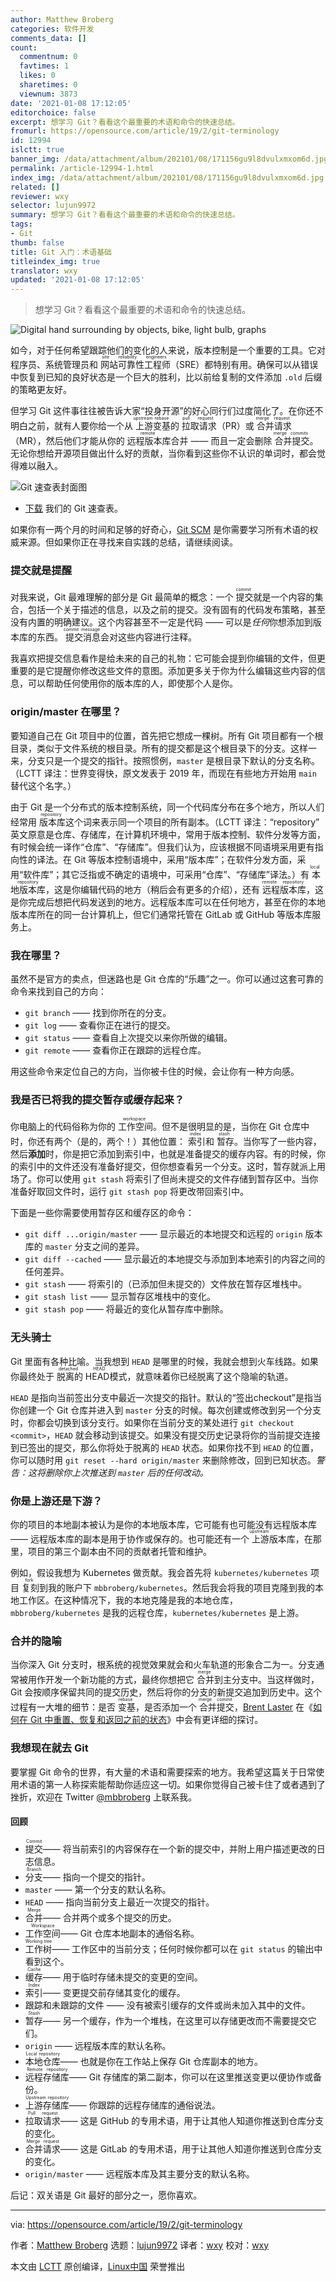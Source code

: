 ```yaml
---
author: Matthew Broberg
categories: 软件开发
comments_data: []
count:
  commentnum: 0
  favtimes: 1
  likes: 0
  sharetimes: 0
  viewnum: 3873
date: '2021-01-08 17:12:05'
editorchoice: false
excerpt: 想学习 Git？看看这个最重要的术语和命令的快速总结。
fromurl: https://opensource.com/article/19/2/git-terminology
id: 12994
islctt: true
banner_img: /data/attachment/album/202101/08/171156gu9l8dvulxmxom6d.jpg
permalink: /article-12994-1.html
index_img: /data/attachment/album/202101/08/171156gu9l8dvulxmxom6d.jpg.thumb.jpg
related: []
reviewer: wxy
selector: lujun9972
summary: 想学习 Git？看看这个最重要的术语和命令的快速总结。
tags:
- Git
thumb: false
title: Git 入门：术语基础
titleindex_img: true
translator: wxy
updated: '2021-01-08 17:12:05'
---
```



> 
> 想学习 Git？看看这个最重要的术语和命令的快速总结。
> 
> 
> 


![](/data/attachment/album/202101/08/171156gu9l8dvulxmxom6d.jpg "Digital hand surrounding by objects, bike, light bulb, graphs")


如今，对于任何希望跟踪他们的变化的人来说，版本控制是一个重要的工具。它对程序员、系统管理员和<ruby> 网站可靠性工程师 <rt>  site reliability engineers </rt></ruby>（SRE）都特别有用。确保可以从错误中恢复到已知的良好状态是一个巨大的胜利，比以前给复制的文件添加 `.old` 后缀的策略更友好。


但学习 Git 这件事往往被告诉大家“投身开源”的好心同行们过度简化了。在你还不明白之前，就有人要你给一个从<ruby> 上游 <rt>  upstream </rt></ruby> <ruby> 变基 <rt>  rebase </rt></ruby>的<ruby> 拉取请求 <rt>  pull request </rt></ruby>（PR）或<ruby> 合并请求 <rt>  merge request </rt></ruby>（MR），然后他们才能从你的<ruby> 远程版本库 <rt>  remote </rt></ruby>合并 —— 而且一定会删除<ruby> 合并提交 <rt>  merge commits </rt></ruby>。无论你想给开源项目做出什么好的贡献，当你看到这些你不认识的单词时，都会觉得难以融入。


![Git 速查表封面图](/data/attachment/album/202101/08/171207av0lvu3z688ubg8l.jpg "Git Cheat Sheet cover image")


* [下载](https://opensource.com/downloads/cheat-sheet-git) 我们的 Git 速查表。


如果你有一两个月的时间和足够的好奇心，[Git SCM](https://git-scm.com/about) 是你需要学习所有术语的权威来源。但如果你正在寻找来自实践的总结，请继续阅读。


### 提交就是提醒


对我来说，Git 最难理解的部分是 Git 最简单的概念：一个<ruby> 提交 <rt>  commit </rt></ruby>就是一个内容的集合，包括一个关于描述的信息，以及之前的提交。没有固有的代码发布策略，甚至没有内置的明确建议。这个内容甚至不一定是代码 —— 可以是*任何*你想添加到版本库的东西。<ruby> 提交消息 <rt>  commit message </rt></ruby>会对这些内容进行注释。


我喜欢把提交信息看作是给未来的自己的礼物：它可能会提到你编辑的文件，但更重要的是它提醒你修改这些文件的意图。添加更多关于你为什么编辑这些内容的信息，可以帮助任何使用你的版本库的人，即使那个人是你。


### origin/master 在哪里？


要知道自己在 Git 项目中的位置，首先把它想成一棵树。所有 Git 项目都有一个根目录，类似于文件系统的根目录。所有的提交都是这个根目录下的分支。这样一来，分支只是一个提交的指针。按照惯例，`master` 是根目录下默认的分支名称。（LCTT 译注：世界变得快，原文发表于 2019 年，而现在有些地方开始用 `main` 替代这个名字。）


由于 Git 是一个分布式的版本控制系统，同一个代码库分布在多个地方，所以人们经常用<ruby> 版本库 <rt>  repository </rt></ruby>这个词来表示同一个项目的所有副本。（LCTT 译注：“repository” 英文原意是仓库、存储库，在计算机环境中，常用于版本控制、软件分发等方面，有时候会统一译作“仓库”、“存储库”。但我们认为，应该根据不同语境采用更有指向性的译法。在 Git 等版本控制语境中，采用“版本库”；在软件分发方面，采用“软件库”；其它泛指或不确定的语境中，可采用“仓库”、“存储库”译法。）有<ruby> 本地版本库 <rt>  local repository </rt></ruby>，这是你编辑代码的地方（稍后会有更多的介绍），还有<ruby> 远程版本库 <rt>  remote repository </rt></ruby>，这是你完成后想把代码发送到的地方。远程版本库可以在任何地方，甚至在你的本地版本库所在的同一台计算机上，但它们通常托管在 GitLab 或 GitHub 等版本库服务上。


### 我在哪里？


虽然不是官方的卖点，但迷路也是 Git 仓库的“乐趣”之一。你可以通过这套可靠的命令来找到自己的方向：


* `git branch` —— 找到你所在的分支。
* `git log` —— 查看你正在进行的提交。
* `git status` —— 查看自上次提交以来你所做的编辑。
* `git remote` —— 查看你正在跟踪的远程仓库。


用这些命令来定位自己的方向，当你被卡住的时候，会让你有一种方向感。


### 我是否已将我的提交暂存或缓存起来？


你电脑上的代码俗称为你的<ruby> 工作空间 <rt>  workspace </rt></ruby>。但不是很明显的是，当你在 Git 仓库中时，你还有两个（是的，两个！）其他位置：<ruby> 索引 <rt>  index </rt></ruby>和<ruby> 暂存 <rt>  stash </rt></ruby>。当你写了一些内容，然后**添加**时，你是把它添加到索引中，也就是准备提交的缓存内容。有的时候，你的索引中的文件还没有准备好提交，但你想查看另一个分支。这时，暂存就派上用场了。你可以使用 `git stash` 将索引了但尚未提交的文件存储到暂存区中。当你准备好取回文件时，运行 `git stash pop` 将更改带回索引中。


下面是一些你需要使用暂存区和缓存区的命令：


* `git diff ...origin/master` —— 显示最近的本地提交和远程的 `origin` 版本库的 `master` 分支之间的差异。
* `git diff --cached` —— 显示最近的本地提交与添加到本地索引的内容之间的任何差异。
* `git stash` —— 将索引的（已添加但未提交的）文件放在暂存区堆栈中。
* `git stash list` —— 显示暂存区堆栈中的变化。
* `git stash pop` —— 将最近的变化从暂存库中删除。


### 无头骑士


Git 里面有各种比喻。当我想到 `HEAD` 是哪里的时候，我就会想到火车线路。如果你最终处于<ruby> 脱离的 HEAD <rt>  detached HEAD </rt></ruby>模式，就意味着你已经脱离了这个隐喻的轨道。


`HEAD` 是指向当前签出分支中最近一次提交的指针。默认的“签出checkout”是指当你创建一个 Git 仓库并进入到 `master` 分支的时候。每次创建或修改到另一个分支时，你都会切换到该分支行。如果你在当前分支的某处进行 `git checkout <commit>`，`HEAD` 就会移动到该提交。如果没有提交历史记录将你的当前提交连接到已签出的提交，那么你将处于脱离的 `HEAD` 状态。如果你找不到 `HEAD` 的位置，你可以随时用 `git reset --hard origin/master` 来删除修改，回到已知状态。*警告：这将删除你上次推送到 `master` 后的任何改动。*


### 你是上游还是下游？


你的项目的本地副本被认为是你的本地版本库，它可能有也可能没有远程版本库 —— 远程版本库的副本是用于协作或保存的。也可能还有一个<ruby> 上游 <rt>  upstream </rt></ruby>版本库，在那里，项目的第三个副本由不同的贡献者托管和维护。


例如，假设我想为 Kubernetes 做贡献。我会首先将 `kubernetes/kubernetes` 项目<ruby> 复刻 <rt>  fork </rt></ruby>到我的账户下 `mbbroberg/kubernetes`。然后我会将我的项目克隆到我的本地工作区。在这种情况下，我的本地克隆是我的本地仓库，`mbbroberg/kubernetes` 是我的远程仓库，`kubernetes/kubernetes` 是上游。


### 合并的隐喻


当你深入 Git 分支时，根系统的视觉效果就会和火车轨道的形象合二为一。分支通常被用作开发一个新功能的方式，最终你想把它<ruby> 合并 <rt>  merge </rt></ruby>到主分支中。当这样做时，Git 会按顺序保留共同的提交历史，然后将你的分支的新提交追加到历史中。这个过程有一大堆的细节：是否<ruby> 变基 <rt>  rebase </rt></ruby>，是否添加一个<ruby> 合并提交 <rt>  merge commit </rt></ruby>，[Brent Laster](https://opensource.com/users/bclaster) 在《[如何在 Git 中重置、恢复和返回之前的状态](https://opensource.com/article/18/6/git-reset-revert-rebase-commands)》中会有更详细的探讨。


### 我想现在就去 Git


要掌握 Git 命令的世界，有大量的术语和需要探索的地方。我希望这篇关于日常使用术语的第一人称探索能帮助你适应这一切。如果你觉得自己被卡住了或者遇到了挫折，欢迎在 Twitter [@mbbroberg](https://twitter.com/mbbroberg) 上联系我。


#### 回顾


* <ruby> 提交 <rt>  Commit </rt></ruby> —— 将当前索引的内容保存在一个新的提交中，并附上用户描述更改的日志信息。
* <ruby> 分支 <rt>  Branch </rt></ruby> —— 指向一个提交的指针。
* `master` —— 第一个分支的默认名称。
* `HEAD` —— 指向当前分支上最近一次提交的指针。
* <ruby> 合并 <rt>  Merge </rt></ruby> —— 合并两个或多个提交的历史。
* <ruby> 工作空间 <rt>  Workspace </rt></ruby> —— Git 仓库本地副本的通俗名称。
* <ruby> 工作树 <rt>  Working tree </rt></ruby> —— 工作区中的当前分支；任何时候你都可以在 `git status` 的输出中看到这个。
* <ruby> 缓存 <rt>  Cache </rt></ruby> —— 用于临时存储未提交的变更的空间。
* <ruby> 索引 <rt>  Index </rt></ruby> —— 变更提交前存储其变化的缓存。
* 跟踪和未跟踪的文件 —— 没有被索引缓存的文件或尚未加入其中的文件。
* <ruby> 暂存 <rt>  Stash </rt></ruby> —— 另一个缓存，作为一个堆栈，在这里可以存储更改而不需要提交它们。
* `origin` —— 远程版本库的默认名称。
* <ruby> 本地仓库 <rt>  Local repository </rt></ruby> —— 也就是你在工作站上保存 Git 仓库副本的地方。
* <ruby> 远程存储库 <rt>  Remote repository </rt></ruby> —— Git 存储库的第二副本，你可以在这里推送变更以便协作或备份。
* <ruby> 上游存储库 <rt>  Upstream repository </rt></ruby> —— 你跟踪的远程存储库的通俗说法。
* <ruby> 拉取请求 <rt>  Pull request </rt></ruby> —— 这是 GitHub 的专用术语，用于让其他人知道你推送到仓库分支的变化。
* <ruby> 合并请求 <rt>  Merge request </rt></ruby> —— 这是 GitLab 的专用术语，用于让其他人知道你推送到仓库分支的变化。
* `origin/master` —— 远程版本库及其主要分支的默认名称。


后记：双关语是 Git 最好的部分之一，愿你喜欢。




---


via: <https://opensource.com/article/19/2/git-terminology>


作者：[Matthew Broberg](https://opensource.com/users/mbbroberg) 选题：[lujun9972](https://github.com/lujun9972) 译者：[wxy](https://github.com/wxy) 校对：[wxy](https://github.com/wxy)


本文由 [LCTT](https://github.com/LCTT/TranslateProject) 原创编译，[Linux中国](https://linux.cn/) 荣誉推出
